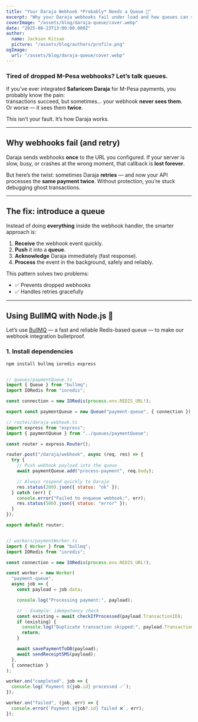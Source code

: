 ```yaml
---
title: "Your Daraja Webhook *Probably* Needs a Queue 📨"
excerpt: "Why your Daraja webhooks fail under load and how queues can save you from dropped events."
coverImage: "/assets/blog/daraja-queue/cover.webp"
date: "2025-08-23T13:00:00.000Z"
author:
  name: Jackson Kitsao
  picture: "/assets/blog/authors/profile.png"
ogImage:
  url: "/assets/blog/daraja-queue/cover.webp"
---
```


### Tired of dropped M-Pesa webhooks? Let’s talk queues.

If you've ever integrated **Safaricom Daraja** for M-Pesa payments, you probably know the pain:  
transactions succeed, but sometimes… your webhook **never sees them**.  
Or worse — it sees them **twice**.

This isn’t your fault. It’s how Daraja works.

---

## Why webhooks fail (and retry)

Daraja sends webhooks **once** to the URL you configured. If your server is slow, busy, or crashes at the wrong moment, that callback is **lost forever**.

But here’s the twist: sometimes Daraja **retries** — and now your API processes the **same payment twice**. Without protection, you’re stuck debugging ghost transactions.

---

## The fix: introduce a queue

Instead of doing **everything** inside the webhook handler, the smarter approach is:

1. **Receive** the webhook event quickly.
2. **Push** it into a **queue**.
3. **Acknowledge** Daraja immediately (fast response).
4. **Process** the event in the background, safely and reliably.

This pattern solves two problems:

- ✅ Prevents dropped webhooks
- ✅ Handles retries gracefully

---

## Using BullMQ with Node.js 🐂

Let’s use [BullMQ](https://docs.bullmq.io/) — a fast and reliable Redis-based queue — to make our webhook integration bulletproof.

### 1. Install dependencies

```bash
npm install bullmq ioredis express
```

```js

// queues/paymentQueue.ts
import { Queue } from "bullmq";
import IORedis from "ioredis";

const connection = new IORedis(process.env.REDIS_URL!);

export const paymentQueue = new Queue("payment-queue", { connection });

```

```js
// routes/daraja-webhook.ts
import express from "express";
import { paymentQueue } from "../queues/paymentQueue";

const router = express.Router();

router.post("/daraja/webhook", async (req, res) => {
  try {
    // Push webhook payload into the queue
    await paymentQueue.add("process-payment", req.body);

    // Always respond quickly to Daraja
    res.status(200).json({ status: "ok" });
  } catch (err) {
    console.error("Failed to enqueue webhook:", err);
    res.status(500).json({ status: "error" });
  }
});

export default router;
```

```js

// workers/paymentWorker.ts
import { Worker } from "bullmq";
import IORedis from "ioredis";

const connection = new IORedis(process.env.REDIS_URL!);

const worker = new Worker(
  "payment-queue",
  async job => {
    const payload = job.data;

    console.log("Processing payment:", payload);

    // 💡 Example: idempotency check
    const existing = await checkIfProcessed(payload.TransactionID);
    if (existing) {
      console.log("Duplicate transaction skipped:", payload.TransactionID);
      return;
    }

    await savePaymentToDB(payload);
    await sendReceiptSMS(payload);
  },
  { connection }
);

worker.on("completed", job => {
  console.log(`Payment ${job.id} processed ✅`);
});

worker.on("failed", (job, err) => {
  console.error(`Payment ${job?.id} failed ❌`, err);
});


```
